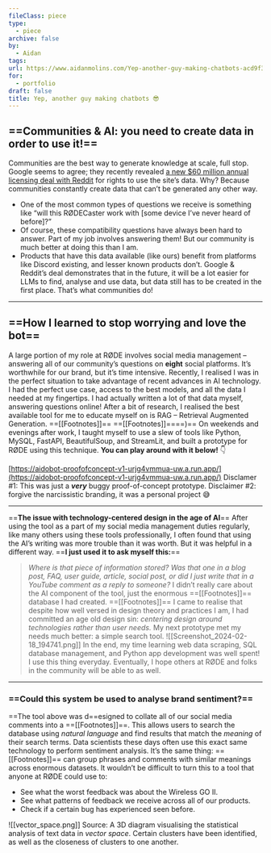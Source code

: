 ```yaml
---
fileClass: piece
type:
  - piece
archive: false
by:
  - Aidan
tags: 
url: https://www.aidanmolins.com/Yep-another-guy-making-chatbots-acd9f34ed95e490394545fe5da49c078
for:
  - portfolio
draft: false
title: Yep, another guy making chatbots 😎
---
```

## ==Communities & AI: you need to create data in order to use it!==
Communities are the best way to generate knowledge at scale, full stop. Google seems to agree; they recently revealed [a new $60 million annual licensing deal with Reddit](https://www.cbsnews.com/news/google-reddit-60-million-deal-ai-training/) for rights to use the site’s data. Why? Because communities constantly create data that can’t be generated any other way.
- One of the most common types of questions we receive is something like “will this RØDECaster work with [some device I’ve never heard of before]?”
- Of course, these compatibility questions have always been hard to answer. Part of my job involves answering them! But our community is much better at doing this than I am.
- Products that have this data available (like ours) benefit from platforms like Discord existing, and lesser known products don’t.
Google & Reddit’s deal demonstrates that in the future, it will be a lot easier for LLMs to find, analyse and use data, but data still has to be created in the first place. That’s what communities do!
---
  
## ==How I learned to stop worrying and love the bot==
A large portion of my role at RØDE involves social media management – answering all of our community’s questions on **eight** social platforms. It’s worthwhile for our brand, but it’s time intensive.
Recently, I realised I was in the perfect situation to take advantage of recent advances in AI technology. I had the perfect use case, access to the best models, and all the data I needed at my fingertips. I had actually written a lot of that data myself, answering questions online!
After a bit of research, I realised the best available tool for me to educate myself on is RAG – Retrieval Augmented Generation.
==[[Footnotes]]== ==[[Footnotes]]====)==
On weekends and evenings after work, I taught myself to use a slew of tools like Python, MySQL, FastAPI, BeautifulSoup, and StreamLit, and built a prototype for RØDE using this technique.
**You can play around with it below!** 👇
  
[https://aidobot-proofofconcept-v1-urjg4vmmua-uw.a.run.app/](https://aidobot-proofofconcept-v1-urjg4vmmua-uw.a.run.app/)
Disclamer \#1: This was just a _**very**_ buggy proof-of-concept prototype. Disclaimer \#2: forgive the narcissistic branding, it was a personal project 😅
  
---
  
==**The issue with technology-centered design in the age of AI**==
After using the tool as a part of my social media management duties regularly, like many others using these tools professionally, I often found that using the AI’s writing was more trouble than it was worth. But it was helpful in a different way.
==**I just used it to ask myself this:**==

> _Where is that piece of information stored? Was that one in a blog post, FAQ, user guide, article, social post, or did I just write that in a YouTube comment as a reply to someone?_
I didn’t really care about the AI component of the tool, just the enormous ==[[Footnotes]]== database I had created. ==[[Footnotes]]==
I came to realise that despite how well versed in design theory and practices I am, I had committed an age old design sin: _centering design around technologies rather than user needs._
My next prototype met my needs much better: a simple search tool.
![[Screenshot_2024-02-18_194741.png]]
In the end, my time learning web data scraping, SQL database management, and Python app development was well spent! I use this thing everyday. Eventually, I hope others at RØDE and folks in the community will be able to as well.
---
  
### ==Could this system be used to analyse brand sentiment?==
==The tool above was d==esigned to collate all of our social media comments into a ==[[Footnotes]]==. This allows users to search the database using _natural language_ and find results that match the _meaning_ of their search terms.
Data scientists these days often use this exact same technology to perform sentiment analysis. It’s the same thing: ==[[Footnotes]]== can group phrases and comments with similar meanings across enormous datasets.
It wouldn’t be difficult to turn this to a tool that anyone at RØDE could use to:
- See what the worst feedback was about the Wireless GO II.
- See what patterns of feedback we receive across all of our products.
- Check if a certain bug has experienced seen before.
  
![[vector_space.png]]
Source: A 3D diagram visualising the statistical analysis of text data in _vector space_. Certain clusters have been identified, as well as the closeness of clusters to one another.
